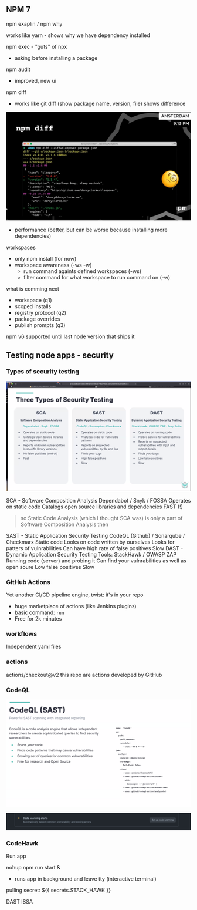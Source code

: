 ## NPM 7

npm exaplin / npm why

works like yarn - shows why we have dependency installed

npm exec - "guts" of npx
- asking before installing a package

npm audit
- improved, new ui

npm diff
- works like git diff (show package name, version, file) shows difference

![picture 1](../images/0454c002fe3e39a489457d565589496e0e97a0ff5b967a6a9fa12437d2feb006.png)

- performance (better, but can be worse because installing more dependencies)

workspaces
- only npm install (for now)
- workspace awareness (-ws -w)
  - run command againts defined workspaces (-ws)
  - filter command for what workspace to run command on (-w)

what is comming next
- workspace (q1)
- scoped installs
- registry protocol (q2)
- package overrides
- publish prompts (q3)

npm v6 supported until last node version that ships it

## Testing node apps - security

### Types of security testing

![picture 1](../images/a7637b89820d5b03334aeaf5a595344dafa8596d8e9371dd3427435b57108ac2.png)

SCA - Software Composition Analysis
  Dependabot / Snyk / FOSSA
  Operates on static code
  Catalogs open source libraries and dependencies
  FAST (!)

> so Static Code Analysis (which I thought SCA was) is only a part of Software Composition Analysis then

SAST - Static Application Security Testing
  CodeQL (Github) / Sonarqube / Checkmarx
  Static code
  Looks on code written by ourselves
  Looks for patters of vulnrabilities
  Can have high rate of false positives
  Slow
DAST - Dynamic Application Security Testing
  Tools: StackHawk / OWASP ZAP
  Running code (server) and probing it
  Can find your vulnrabilities as well as open soure
  Low false positives
  Slow

### GitHub Actions

Yet another CI/CD pipeline engine, twist: it's in your repo
- huge marketplace of actions (like Jenkins plugins)
- basic command: `run`
- Free for 2k minutes

### workflows
Independent yaml files

### actions

actions/checkout@v2
this repo are actions developed by GitHub

### CodeQL

![picture 1](../images/734e48e6a1ee5312ce9f770818407f6cb745dde2700d172bc6b1448ba5114675.png)

![picture 2](../images/91abf3b21495def4955df5383aa6a1e55dd46b838980bd8a9a810a85de0e8e6b.png)

### CodeHawk

Run app

nohup npm run start &
- runs app in background and leave tty (interactive terminal)

pulling secret: ${{ secrets.STACK_HAWK }}

DAST
ISSA
